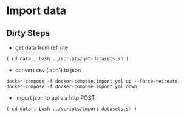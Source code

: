 # Import data

## Dirty Steps
* get data from ref site
```
( cd data ; bash ../scripts/get-datasets.sh )
```
* convert csv (latin1) to json
```
docker-compose -f docker-compose.import.yml up --force-recreate
docker-compose -f docker-compose.import.yml down
```
* import json to api via http POST
```
( cd data ; bash ../scripts/import-datasets.sh )
```
